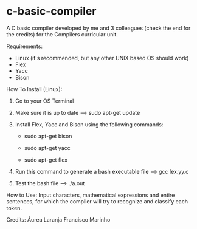# c-basic-compiler
A C basic compiler developed by me and 3 colleagues (check the end for the credits) for the Compilers curricular unit.


Requirements:
- Linux (it's recommended, but any other UNIX based OS should work) 
- Flex
- Yacc
- Bison

How To Install (Linux):
1. Go to your OS Terminal
2. Make sure it is up to date --> sudo apt-get update
3. Install Flex, Yacc and Bison using the following commands:

    - sudo apt-get bison
    
    - sudo apt-get yacc
    
    - sudo apt-get flex

4. Run this command to generate a bash executable file --> gcc lex.yy.c
5. Test the bash file --> ./a.out

How to Use:
Input characters, mathematical expressions and entire sentences, for which the compiler will try to recognize and classify each token.

Credits:
Áurea Laranja
Francisco Marinho
